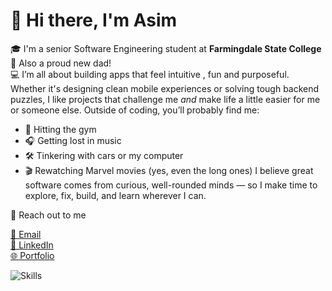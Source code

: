 # 👋 Hi there, I'm Asim

🎓 I'm a senior Software Engineering student at **Farmingdale State College**  
👶 Also a proud new dad!  
💻 I’m all about building apps that feel intuitive , fun and purposeful.
Whether it's designing clean mobile experiences or solving tough backend puzzles, 
I like projects that challenge me *and* make life a little easier for me or someone else.
Outside of coding, you’ll probably find me:
- 💪 Hitting the gym
- 🎧 Getting lost in music
- 🛠️ Tinkering with cars or my computer
- 🎬 Rewatching Marvel movies (yes, even the long ones) 
I believe great software comes from curious, well-rounded minds — so I make time to explore, fix, build, and learn wherever I can.

🔗 Reach out to me 

[📧 Email](mailto:razza6@farmingdale.edu)  
[💼 LinkedIn](https://www.linkedin.com/in/asim-razzaq1)  
[🌐 Portfolio](https://asimrazzaq01.github.io/portfolio/)

![Skills](https://skills-icons.dev/icons?i=java,kotlin,androidstudio,python,cpp,html,css,js,react,tailwind,firebase,mongodb,azure,mysql,git,github,linux,vscode,intellij)

